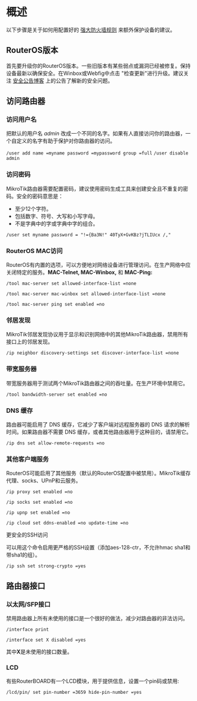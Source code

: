 # 概述

以下步骤是关于如何用配置好的 [强大防火墙规则](https://help.mikrotik.com/docs/display/ROS/Building+Your+First+Firewall) 来额外保护设备的建议。

## RouterOS版本

首先要升级你的RouterOS版本。一些旧版本有某些弱点或漏洞已经被修复。保持设备最新以确保安全。在Winbox或Webfig中点击 "检查更新"进行升级。建议关注 [安全公告博客](https://blog.mikrotik.com/) 上的公告了解新的安全问题。

## 访问路由器

### 访问用户名

把默认的用户名 _admin_ 改成一个不同的名字。如果有人直接访问你的路由器，一个自定义的名字有助于保护对你路由器的访问。

`/user add name =myname password =mypassword group =full`
`/user disable admin`

### 访问密码

MikroTik路由器需要配置密码，建议使用密码生成工具来创建安全且不重复的密码。安全的密码意思是：

- 至少12个字符。
- 包括数字、符号、大写和小写字母。
- 不是字典中的字或字典中字的组合。

`/user set myname password = "!={Ba3N!" 40TуX+GvKBz?jTLIUcx /,"`

### RouterOS MAC访问

RouterOS有内置的选项，可以方便地对网络设备进行管理访问。在生产网络中应关闭特定的服务。**MAC-Telnet, MAC-Winbox,** 和 **MAC-Ping:**

`/tool mac-server set allowed-interface-list =none`

`/tool mac-server mac-winbox set allowed-interface-list =none`

`/tool mac-server ping set enabled =no`

### 邻居发现

MikroTik邻居发现协议用于显示和识别网络中的其他MikroTik路由器，禁用所有接口上的邻居发现。

`/ip neighbor discovery-settings set discover-interface-list =none`

### 带宽服务器

带宽服务器用于测试两个MikroTik路由器之间的吞吐量。在生产环境中禁用它。

`/tool bandwidth-server set enabled =no`

### DNS 缓存

路由器可能启用了 DNS 缓存，它减少了客户端对远程服务器的 DNS 请求的解析时间。如果路由器不需要 DNS 缓存，或者其他路由器用于这种目的，请禁用它。

`/ip dns set allow-remote-requests =no`

### 其他客户端服务

RouterOS可能启用了其他服务（默认的RouterOS配置中被禁用）。MikroTik缓存代理、socks、UPnP和云服务。

`/ip proxy set enabled =no`

`/ip socks set enabled =no`

`/ip upnp set enabled =no`

`/ip cloud set ddns-enabled =no update-time =no`

更安全的SSH访问

可以用这个命令启用更严格的SSH设置（添加aes-128-ctr，不允许hmac sha1和带sha1的组）。

`/ip ssh set strong-crypto =yes`

## 路由器接口

### 以太网/SFP接口

禁用路由器上所有未使用的接口是一个很好的做法，减少对路由器的非法访问。

`/interface print`

`/interface set X disabled =yes`

其中**X**是未使用的接口数量。

### LCD

有些RouterBOARD有一个LCD模块，用于提供信息，设置一个pin码或禁用:

`/lcd/pin/ set pin-number =3659 hide-pin-number =yes`
